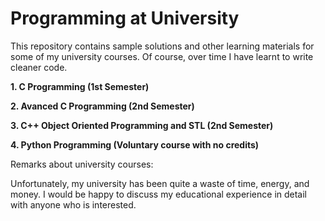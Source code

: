 # Programming at University

This repository contains sample solutions and other learning materials for some of my university courses. Of course, over time I have learnt to write cleaner code.

**1. C Programming (1st Semester)**

**2. Avanced C Programming (2nd Semester)**

**3. C++ Object Oriented Programming and STL (2nd Semester)**

**4. Python Programming (Voluntary course with no credits)**


Remarks about university courses:

Unfortunately, my university has been quite a waste of time, energy, and money. I would be happy to discuss my educational experience in detail with anyone who is interested. 